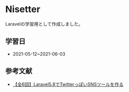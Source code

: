 # Nisetter
Laravelの学習用として作成しました。

## 学習日
- 2021-05-12~2021-06-03

## 参考文献
- [【全6回】Laravel5.8でTwitterっぽいSNSツールを作る](https://qiita.com/namizatork/items/d79017aa474966244073)